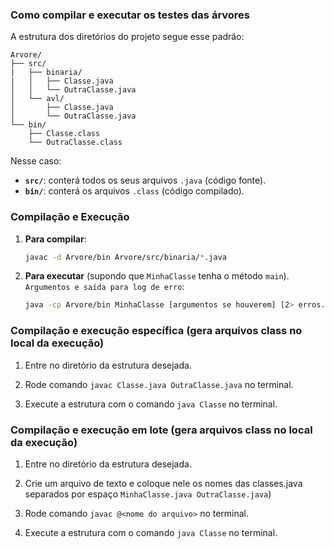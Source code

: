 ### Como compilar e executar os testes das árvores

A estrutura dos diretórios do projeto segue esse padrão: 

```
Arvore/
├── src/
|   ├── binaria/
|   │   ├── Classe.java
│   │   └── OutraClasse.java
│   └── avl/
│       ├── Classe.java
│       └── OutraClasse.java
└── bin/
    ├── Classe.class
    └── OutraClasse.class
```

Nesse caso:

- **`src/`**: conterá todos os seus arquivos `.java` (código fonte).
- **`bin/`**: conterá os arquivos `.class` (código compilado).

### Compilação e Execução

1. **Para compilar**:
   ```bash
   javac -d Arvore/bin Arvore/src/binaria/*.java
   ```

2. **Para executar** (supondo que `MinhaClasse` tenha o método `main`). `Argumentos e saída para log de erro`:
   ```bash
   java -cp Arvore/bin MinhaClasse [argumentos se houverem] [2> erros.log]
   ```

### Compilação e execução específica (gera arquivos class no local da execução)

1. Entre no diretório da estrutura desejada.

2. Rode comando `javac Classe.java OutraClasse.java` no terminal.

3. Execute a estrutura com o comando `java Classe` no terminal.


### Compilação e execução em lote (gera arquivos class no local da execução)

1. Entre no diretório da estrutura desejada.

2. Crie um arquivo de texto e coloque nele os nomes das classes.java separados por espaço `MinhaClasse.java OutraClasse.java`)

3. Rode comando `javac @<nome do arquivo>` no terminal. 

4. Execute a estrutura com o comando `java Classe` no terminal.